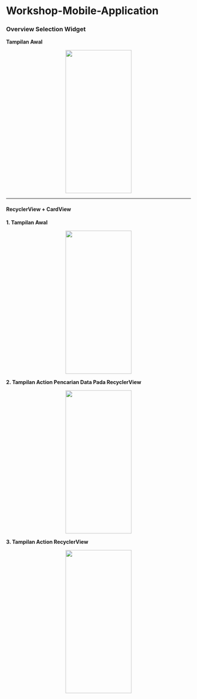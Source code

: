 # Workshop-Mobile-Application
<h3>Overview Selection Widget</h3>
<p><b>Tampilan Awal</b></p>
<p align="center">
<img align="center" src="https://user-images.githubusercontent.com/74761484/136420034-bec9af43-51b3-4df5-874c-a5a0867a82a7.jpg" width="180px" height="390px">
</p>

<hr>

<h4>RecyclerView + CardView</h4>
<p><b>1. Tampilan Awal</b></p>
<p align="center">
<img align="center" src="https://user-images.githubusercontent.com/74761484/136420034-bec9af43-51b3-4df5-874c-a5a0867a82a7.jpg" width="180px" height="390px">
</p>

<p><b>2. Tampilan Action Pencarian Data Pada RecyclerView</b></p>
<p align="center">
<img align="center" src=https://user-images.githubusercontent.com/74761484/136420250-4d7714b7-e165-4d70-b9f7-a9de807a5ed7.jpg" width="180px" height="390px">
</p>

<p><b>3. Tampilan Action RecyclerView</b></p>
<p align="center">
<img align="center" src=https://user-images.githubusercontent.com/74761484/136420536-c9263516-eb7f-4969-bd3e-a3e335817df5.jpg" width="180px" height="390px">
</p>
